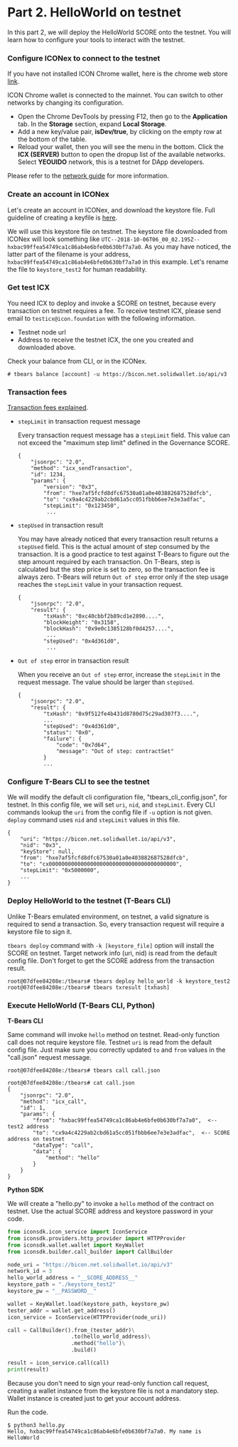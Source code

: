 # Part 2. HelloWorld on testnet



In this part 2, we will deploy the HelloWorld SCORE onto the testnet. You will learn how to configure your tools to interact with the testnet.

### Configure ICONex to connect to the testnet

If you have not installed ICON Chrome wallet, here is the chrome web store [link](https://chrome.google.com/webstore/detail/iconex/flpiciilemghbmfalicajoolhkkenfel).

ICON Chrome wallet is connected to the mainnet. You can switch to other networks by changing its configuration.

* Open the Chrome DevTools by pressing F12, then go to the **Application** tab. In the **Storage** section, expand **Local Storage**.
* Add a new key/value pair, **isDev/true**, by clicking on the empty row at the bottom of the table.
* Reload your wallet, then you will see the menu in the bottom. Click the **ICX \(SERVER\)** button to open the dropup list of the available networks. Select **YEOUIDO** network, this is a testnet for DApp developers. 

Please refer to the [network guide](the-icon-network) for more information.

### Create an account in ICONex

Let's create an account in ICONex, and download the keystore file. Full guideline of creating a keyfile is [here](account-management).

We will use this keystore file on testnet. The keystore file downloaded from ICONex will look something like `UTC--2018-10-06T06_00_02.195Z--hxbac99ffea54749ca1c86ab4e6bfe0b630bf7a7a0`. As you may have noticed, the latter part of the filename is your address, `hxbac99ffea54749ca1c86ab4e6bfe0b630bf7a7a0` in this example. Let's rename the file to `keystore_test2` for human readability.

### Get test ICX

You need ICX to deploy and invoke a SCORE on testnet, because every transaction on testnet requires a fee. To receive testnet ICX, please send email to `testicx@icon.foundation` with the following information.

* Testnet node url
* Address to receive the testnet ICX, the one you created and downloaded above.

Check your balance from CLI, or in the ICONex.

```text
# tbears balance [account] -u https://bicon.net.solidwallet.io/api/v3
```

### Transaction fees

[Transaction fees explained](transaction-fees).

* `stepLimit` in transaction request message

  Every transaction request message has a `stepLimit` field. This value can not exceed the "maximum step limit" defined in the Governance SCORE.

  ```text
  {
      "jsonrpc": "2.0",
      "method": "icx_sendTransaction",
      "id": 1234,
      "params": {
          "version": "0x3",
          "from": "hxe7af5fcfd8dfc67530a01a0e403882687528dfcb",
          "to": "cx9a4c4229ab2cbd61a5cc051fbbb6ee7e3e3adfac",
          "stepLimit": "0x123450",
           ...
  ```

* `stepUsed` in transaction result

  You may have already noticed that every transaction result returns a `stepUsed` field. This is the actual amount of step consumed by the transaction. It is a good practice to test against T-Bears to figure out the step amount required by each transaction. On T-Bears, step is calculated but the step price is set to zero, so the transaction fee is always zero. T-Bears will return `Out of step` error only if the step usage reaches the `stepLimit` value in your transaction request.

  ```text
  {
      "jsonrpc": "2.0",
      "result": {
          "txHash": "0xc40cbbf2b89cd1e2890....",
          "blockHeight": "0x3158",
          "blockHash": "0x9e0c1385128bf0d4257....",
           ...
          "stepUsed": "0x4d361d0",
           ...
  ```

* `Out of step` error in transaction result

  When you receive an `Out of step` error, increase the `stepLimit` in the request message. The value should be larger than `stepUsed`.

  ```text
  {
      "jsonrpc": "2.0", 
      "result": {
          "txHash": "0x9f512fe4b431d8780d75c29ad307f3....", 
          ...
          "stepUsed": "0x4d361d0",
          "status": "0x0", 
          "failure": {
              "code": "0x7d64", 
              "message": "Out of step: contractSet"
          }
          ...
  ```

### Configure T-Bears CLI to see the testnet

We will modify the default cli configuration file, "tbears\_cli\_config.json", for testnet. In this config file, we will set `uri`, `nid`, and `stepLimit`. Every CLI commands lookup the `uri` from the config file if `-u` option is not given. `deploy` command uses `nid` and `stepLimit` values in this file.

```text
{
    "uri": "https://bicon.net.solidwallet.io/api/v3",
    "nid": "0x3",
    "keyStore": null,
    "from": "hxe7af5fcfd8dfc67530a01a0e403882687528dfcb",
    "to": "cx0000000000000000000000000000000000000000",
    "stepLimit": "0x5000000",
    ...
}
```

### Deploy HelloWorld to the testnet \(T-Bears CLI\)

Unlike T-Bears emulated environment, on testnet, a valid signature is required to send a transaction. So, every transaction request will require a keystore file to sign it.

`tbears deploy` command with `-k [keystore_file]` option will install the SCORE on testnet. Target network info \(uri, nid\) is read from the default config file. Don't forget to get the SCORE address from the transaction result.

```text
root@07dfee84208e:/tbears# tbears deploy hello_world -k keystore_test2
root@07dfee84208e:/tbears# tbears txresult [txhash]
```

### Execute HelloWorld \(T-Bears CLI, Python\)

**T-Bears CLI**

Same command will invoke `hello` method on testnet. Read-only function call does not require keystore file. Testnet `uri` is read from the default config file. Just make sure you correctly updated `to` and `from` values in the "call.json" request message.

```text
root@07dfee84208e:/tbears# tbears call call.json

root@07dfee84208e:/tbears# cat call.json 
{
    "jsonrpc": "2.0",
    "method": "icx_call",
    "id": 1,
    "params": {
        "from": "hxbac99ffea54749ca1c86ab4e6bfe0b630bf7a7a0",  <-- test2 address
        "to": "cx9a4c4229ab2cbd61a5cc051fbbb6ee7e3e3adfac",  <-- SCORE address on testnet 
        "dataType": "call", 
        "data": {
            "method": "hello" 
        }
    }
}
```

**Python SDK**

We will create a "hello.py" to invoke a `hello` method of the contract on testnet. Use the actual SCORE address and keystore password in your code.

```python
from iconsdk.icon_service import IconService
from iconsdk.providers.http_provider import HTTPProvider
from iconsdk.wallet.wallet import KeyWallet
from iconsdk.builder.call_builder import CallBuilder

node_uri = "https://bicon.net.solidwallet.io/api/v3"
network_id = 3
hello_world_address = "__SCORE_ADDRESS__"
keystore_path = "./keystore_test2"
keystore_pw = "__PASSWORD__"

wallet = KeyWallet.load(keystore_path, keystore_pw)
tester_addr = wallet.get_address()
icon_service = IconService(HTTPProvider(node_uri))

call = CallBuilder().from_(tester_addr)\
                    .to(hello_world_address)\
                    .method("hello")\
                    .build()

result = icon_service.call(call)
print(result)
```

Because you don't need to sign your read-only function call request, creating a wallet instance from the keystore file is not a mandatory step. Wallet instance is created just to get your account address.

Run the code.

```text
$ python3 hello.py
Hello, hxbac99ffea54749ca1c86ab4e6bfe0b630bf7a7a0. My name is HelloWorld
```

